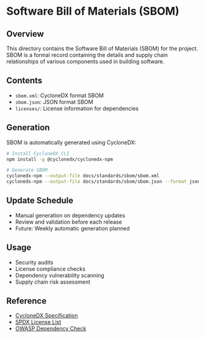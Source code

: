 # Software Bill of Materials (SBOM)

## Overview
This directory contains the Software Bill of Materials (SBOM) for the project. SBOM is a formal record containing the details and supply chain relationships of various components used in building software.

## Contents
- `sbom.xml`: CycloneDX format SBOM
- `sbom.json`: JSON format SBOM
- `licenses/`: License information for dependencies

## Generation
SBOM is automatically generated using CycloneDX:

```bash
# Install CycloneDX CLI
npm install -g @cyclonedx/cyclonedx-npm

# Generate SBOM
cyclonedx-npm --output-file docs/standards/sbom/sbom.xml
cyclonedx-npm --output-file docs/standards/sbom/sbom.json --format json
```

## Update Schedule
- Manual generation on dependency updates
- Review and validation before each release
- Future: Weekly automatic generation planned

## Usage
- Security audits
- License compliance checks
- Dependency vulnerability scanning
- Supply chain risk assessment

## Reference
- [CycloneDX Specification](https://cyclonedx.org/specification/overview/)
- [SPDX License List](https://spdx.org/licenses/)
- [OWASP Dependency Check](https://owasp.org/www-project-dependency-check/) 